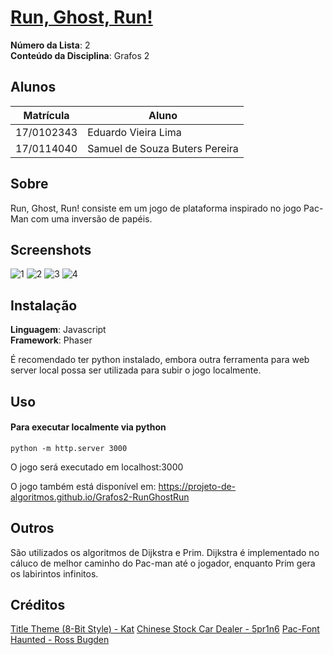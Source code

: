 # [Run, Ghost, Run!](https://projeto-de-algoritmos.github.io/Grafos2-RunGhostRun)

**Número da Lista**: 2<br>
**Conteúdo da Disciplina**: Grafos 2<br>

## Alunos
|Matrícula | Aluno |
| -- | -- |
| 17/0102343  |  Eduardo Vieira Lima |
| 17/0114040  |  Samuel de Souza Buters Pereira |

## Sobre 
Run, Ghost, Run! consiste em um jogo de plataforma inspirado no jogo Pac-Man com uma inversão de papéis.

## Screenshots
![1](https://cdn.discordapp.com/attachments/367010850189344771/761791387065909268/unknown.png)
![2](https://cdn.discordapp.com/attachments/367010850189344771/761791405722173440/unknown.png)
![3](https://cdn.discordapp.com/attachments/367010850189344771/761791424253001768/unknown.png)
![4](https://cdn.discordapp.com/attachments/367010850189344771/761791444851228682/unknown.png)

## Instalação 
**Linguagem**: Javascript<br>
**Framework**: Phaser<br>

É recomendado ter python instalado, embora outra ferramenta para web server local possa ser utilizada para subir o jogo localmente.


## Uso 
#### Para executar localmente via python
```python -m http.server 3000 ```

O jogo será executado em localhost:3000

O jogo também está disponível em: https://projeto-de-algoritmos.github.io/Grafos2-RunGhostRun

## Outros 
São utilizados os algoritmos de Dijkstra e Prim.
Dijkstra é implementado no cáluco de melhor caminho do Pac-man até o jogador, enquanto Prim gera os labirintos infinitos.

## Créditos
[Title Theme (8-Bit Style) - Kat](https://opengameart.org/content/title-theme-8-bit-style)
[Chinese Stock Car Dealer - 5pr1n6](https://opengameart.org/content/chinese-stock-car-dealer)
[Pac-Font](https://www.dafont.com/pt/pacfont.font)
[Haunted - Ross Bugden](https://www.youtube.com/watch?v=ZOrxwqvfD2E)